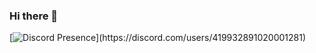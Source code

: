 ### Hi there 👋
[![Discord Presence](https://lanyard-profile-readme.vercel.app/api/419932891020001281??hideTimestamp=true&idleMessage=Just%20chillin'%20at%20the%20moment...)](https://discord.com/users/419932891020001281)
<!--
**ShxwZ/ShxwZ** is a ✨ _special_ ✨ repository because its `README.md` (this file) appears on your GitHub profile.

Here are some ideas to get you started:

- 🔭 I’m currently working on ...
- 🌱 I’m currently learning ...
- 👯 I’m looking to collaborate on ...
- 🤔 I’m looking for help with ...
- 💬 Ask me about ...
- 📫 How to reach me: ...
- 😄 Pronouns: ...
- ⚡ Fun fact: ...
-->
